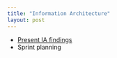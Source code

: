 ```yaml
---
title: "Information Architecture"
layout: post
---
```


- [Present IA findings](#)
- Sprint planning
